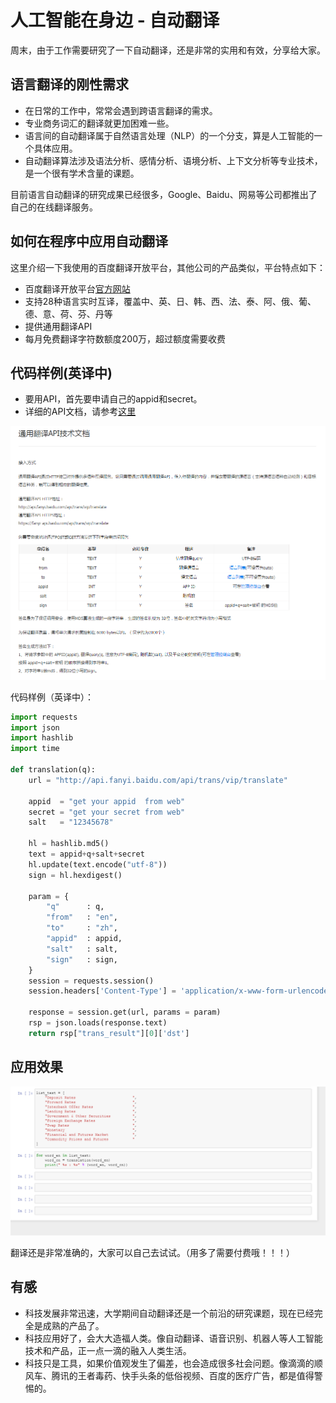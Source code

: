# 人工智能在身边 - 自动翻译

周末，由于工作需要研究了一下自动翻译，还是非常的实用和有效，分享给大家。

## 语言翻译的刚性需求

+ 在日常的工作中，常常会遇到跨语言翻译的需求。
+ 专业商务词汇的翻译就更加困难一些。
+ 语言间的自动翻译属于自然语言处理（NLP）的一个分支，算是人工智能的一个具体应用。
+ 自动翻译算法涉及语法分析、感情分析、语境分析、上下文分析等专业技术，是一个很有学术含量的课题。

目前语言自动翻译的研究成果已经很多，Google、Baidu、网易等公司都推出了自己的在线翻译服务。

## 如何在程序中应用自动翻译

这里介绍一下我使用的百度翻译开放平台，其他公司的产品类似，平台特点如下：

+ 百度翻译开放平台[官方网站](https://fanyi-api.baidu.com/api/trans/product/index)
+ 支持28种语言实时互译，覆盖中、英、日、韩、西、法、泰、阿、俄、葡、德、意、荷、芬、丹等
+ 提供通用翻译API
+ 每月免费翻译字符数额度200万，超过额度需要收费

## 代码样例(英译中)

+ 要用API，首先要申请自己的appid和secret。
+ 详细的API文档，请参考[这里](https://fanyi-api.baidu.com/api/trans/product/apidoc#joinFile)

![](https://github.com/PKUJohnson/LearnJaqsByExample/blob/master/image/baidu_translation_api.png)

代码样例（英译中）：

```python
import requests
import json
import hashlib
import time

def translation(q):
    url = "http://api.fanyi.baidu.com/api/trans/vip/translate"

    appid  = "get your appid  from web"
    secret = "get your secret from web"
    salt   = "12345678"

    hl = hashlib.md5()
    text = appid+q+salt+secret
    hl.update(text.encode("utf-8"))
    sign = hl.hexdigest()

    param = {
        "q"      : q,
        "from"   : "en",
        "to"     : "zh",
        "appid"  : appid,
        "salt"   : salt,
        "sign"   : sign,
    }
    session = requests.session()
    session.headers['Content-Type'] = 'application/x-www-form-urlencoded'

    response = session.get(url, params = param)
    rsp = json.loads(response.text)
    return rsp["trans_result"][0]['dst']
```

## 应用效果

![](https://github.com/PKUJohnson/LearnJaqsByExample/blob/master/image/translation.gif)

翻译还是非常准确的，大家可以自己去试试。（用多了需要付费哦！！！）

## 有感

+ 科技发展非常迅速，大学期间自动翻译还是一个前沿的研究课题，现在已经完全是成熟的产品了。
+ 科技应用好了，会大大造福人类。像自动翻译、语音识别、机器人等人工智能技术和产品，正一点一滴的融入人类生活。
+ 科技只是工具，如果价值观发生了偏差，也会造成很多社会问题。像滴滴的顺风车、腾讯的王者毒药、快手头条的低俗视频、百度的医疗广告，都是值得警惕的。

